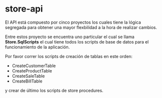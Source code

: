 # store-api
El API está compuesto por cinco proyectos los cuales tiene la lógica segregada para obtener  una mayor flexbilidad a la hora de realizar cambios.

Entre estos proyecto se encuentra uno particular el cual se llama <strong>Store.SqlScripts</strong> el cual tiene todos los scripts de base de datos para el funcionamiento de la aplicación.

Por favor correr los scripts de creación de tablas en este orden:
- CreateCustomerTable
- CreateProductTable 
- CreateSaleTable
- CreateBillTable

y crear de último los scripts de store procedures.
